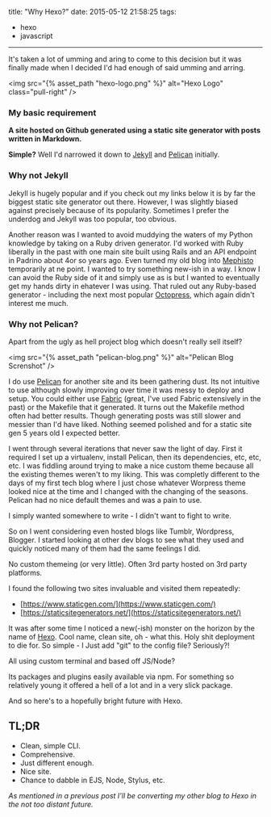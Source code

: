 title: "Why Hexo?"
date: 2015-05-12 21:58:25
tags: 
  - hexo
  - javascript
---

It's taken a lot of umming and aring to come to this decision but it was finally made when I decided I'd had enough of said umming and arring.

<img src="{% asset_path "hexo-logo.png" %}" alt="Hexo Logo" class="pull-right" />

### My basic requirement
**A site hosted on Github generated using a static site generator with posts written in Markdown.**

**Simple?**
Well I'd narrowed it down to [Jekyll](http://jekyllrb.com/) and [Pelican](http://blog.getpelican.com/) initially.

### Why not Jekyll
Jekyll is hugely popular and if you check out my links below it is by far the biggest static site generator out there. However, I was slightly biased against precisely because of its popularity. Sometimes I prefer the underdog and Jekyll was too popular, too obvious.

Another reason was I wanted to avoid muddying the waters of my Python knowledge by taking on a Ruby driven generator. I'd worked with Ruby liberally in the past with one main site built using Rails and an API endpoint in Padrino about 4or so years ago. Even turned my old blog into [Mephisto](http://stackoverflow.com/questions/4609821/what-happened-to-mephisto) temporarily at ne point. I wanted to try something new-ish in a way.
I know I can avoid the Ruby side of it and simply use as is but I wanted to eventually get my hands dirty in ehatever I was using. That ruled out any Ruby-based generator - including the next most popular [Octopress](http://octopress.org), which again didn't interest me much.

### Why not Pelican?
Apart from the ugly as hell project blog which doesn't really sell itself?

<img src="{% asset_path "pelican-blog.png" %}" alt="Pelican Blog Screnshot" />

I do use [Pelican](http://blog.getpelican.com/) for another site and its been gathering dust. Its not intuitive to use although slowly improving over time it was messy to deploy and setup. You could either use [Fabric](http://www.fabfile.org/) (great, I've used Fabric extensively in the past) or the Makefile that it generated. It turns out the Makefile method often had better results. Though generating posts was still slower and messier than I'd have liked. Nothing seemed polished and for a static site gen 5 years old I expected better.

I went through several iterations that never saw the light of day. First it required I set up a virtualenv, install Pelican, then its dependencies, etc, etc, etc. I was fiddling around trying to make a nice custom theme because all the existing themes weren't to my liking. This was completly different to the days of my first tech blog where I just chose whatever Worpress theme looked nice at the time and I changed with the changing of the seasons. Pelican had no nice default themes and was a pain to use.

I simply wanted somewhere to write - I didn't want to fight to write.

So on I went considering even hosted blogs like Tumblr, Wordpress, Blogger. I started looking at other dev blogs to see what they used and quickly noticed many of them had the same feelings I did. 

No custom themeing (or very little). Often 3rd party hosted on 3rd party platforms. 

I found the following two sites invaluable and visited them repeatedly:

* [https://www.staticgen.com/](https://www.staticgen.com/)
* [https://staticsitegenerators.net/](https://staticsitegenerators.net/)

It was after some time I noticed a new(-ish) monster on the horizon by the name of [Hexo](http://hexo.io). Cool name, clean site, oh - what this. Holy shit deployment to die for. So simple - I Just add "git" to the config file? Seriously?!

All using custom terminal and based off JS/Node?

Its packages and plugins easily available via npm. For something so relatively young it offered a hell of a lot and in a very slick package.

And so here's to a hopefully bright future with Hexo.

## TL;DR
* Clean, simple CLI.
* Comprehensive.
* Just different enough.
* Nice site.
* Chance to dabble in EJS, Node, Stylus, etc.

*As mentioned in a previous post I'll be converting my other blog to Hexo in the not too distant future.*